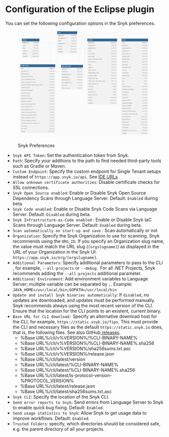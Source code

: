 # Configuration of the Eclipse plugin

You can set the following configuration options in the Snyk preferences.

<figure><img src="../../../.gitbook/assets/image.png" alt=""><figcaption><p>Snyk Preferences</p></figcaption></figure>

* `Snyk API Token`: Set the authentication token from Snyk.
* `Path`: Specify your additions to the path to find needed third-party tools such as Gradle or Maven.
* `Custom Endpoint`: Specify the custom endpoint for Single Tenant setups instead of `https://app.snyk.io/api`. See [IDE URLs](../../../working-with-snyk/regional-hosting-and-data-residency.md#ides-urls).
* `Allow unknown certificate authorities`: Disable certificate checks for SSL connections.
* `Snyk Open Source enabled`: Enable or Disable Snyk Open Source Dependency Scans through Language Server. Default: `Enabled` during beta
* `Snyk Code enabled`: Enable or Disable Snyk Code Scans via Language Server. Default: `Disabled` during beta.
* `Snyk Infrastructure-as-Code enabled` : Enable or Disable Snyk IaC Scans through Language Server. Default: `Enabled` during beta.
* `Scan automatically on start-up and save` : Scan automatically or not
* `Organization`: Specify the Snyk Organization to use for scanning. Snyk recommends using the `ORG_ID`. If you specify an Organization slug name, the value must match the URL slug (`[orgslugname]`) as displayed in the URL of your Organization in the Snyk UI: `https://app.snyk.io/org/[orgslugname]`.
* `Additional Parameters`: Specify additional parameters to pass to the CLI , for example, `--all-projects` or `--debug.` For all .NET Projects, Snyk recommends adding the `--all-projects` additional parameter.
* `Additional Environment`: Add environment variables to Language Server; multiple variable can be separated by `;`. Example: `JAVA_HOME=/usr/local/bin;GOPATH=/usr/local/bin`
* `Update and install Snyk binaries automatically`: If `disabled`, no updates are downloaded, and updates must be performed manually. Snyk recommends always using the most recent version of the CLI. Ensure that the location for the CLI points to an existent, current binary.
* `Base URL for CLI download:` Specify an alternative download host for the CLI, for example,  `https://static.snyk.io/fips`. This must provide the CLI and necessary files as the default `https://static.snyk.io` does, that is, the following files. See also  GitHub[ releases](https://github.com/snyk/cli/releases).
  * %Base URL%/cli/v%VERSION%/%CLI-BINARY-NAME%
  * %Base URL%/cli/v%VERSION%/%CLI-BINARY-NAME%.sha256
  * %Base URL%/cli/v%VERSION%/sha256sums.txt.asc
  * %Base URL%/cli/v%VERSION%/release.json
  * %Base URL%/cli/latest/version
  * %Base URL%/cli/latest/%CLI-BINARY-NAME%
  * %Base URL%/cli/latest/%CLI-BINARY-NAME%.sha256
  * %Base URL%/cli/latest/ls-protocol-version-%PROTOCOL\_VERSION%
  * %Base URL%/cli/latest/release.json
  * %Base URL%/cli/latest/sha256sums.txt.asc
* `Snyk CLI`: Specify the location of the Snyk CLI.
* `Send error reports to Snyk`: Send errors from Language Server to Snyk to enable quick bug fixing. Default: `Enabled`.
* `Send usage statistics to Snyk`: Allow Snyk to get usage data to improve workflows. Default: `Enabled`.
* `Trusted Folders`:  specify, which directories should be considered safe, e.g. the parent directory of all your projects.

###
